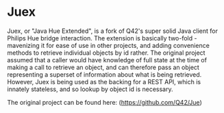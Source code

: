 Juex
===

Juex, or "Java Hue Extended", is a fork of Q42's super solid Java client for Philips Hue bridge interaction.  The extension is basically two-fold - mavenizing it for ease of use in other projects, and adding convenience methods to retrieve individual objects by id rather.  The original project assumed that a caller would have knowledge of full state at the time of making a call to retrieve an object, and can therefore pass an object representing a superset of information about what is being retrieved.  However, Juex is being used as the backing for a REST API, which is innately stateless, and so lookup by object id is necessary.

The original project can be found here: (https://github.com/Q42/Jue)

